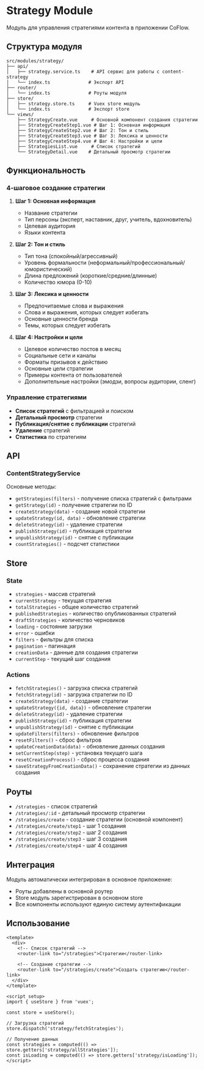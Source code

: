 # Strategy Module

Модуль для управления стратегиями контента в приложении CoFlow.

## Структура модуля

```
src/modules/strategy/
├── api/
│   ├── strategy.service.ts    # API сервис для работы с content-strategy
│   └── index.ts              # Экспорт API
├── router/
│   └── index.ts              # Роуты модуля
├── store/
│   ├── strategy.store.ts     # Vuex store модуль
│   └── index.ts              # Экспорт store
└── views/
    ├── StrategyCreate.vue     # Основной компонент создания стратегии
    ├── StrategyCreateStep1.vue # Шаг 1: Основная информация
    ├── StrategyCreateStep2.vue # Шаг 2: Тон и стиль
    ├── StrategyCreateStep3.vue # Шаг 3: Лексика и ценности
    ├── StrategyCreateStep4.vue # Шаг 4: Настройки и цели
    ├── StrategiesList.vue     # Список стратегий
    └── StrategyDetail.vue    # Детальный просмотр стратегии
```

## Функциональность

### 4-шаговое создание стратегии

1. **Шаг 1: Основная информация**
   - Название стратегии
   - Тип персоны (эксперт, наставник, друг, учитель, вдохновитель)
   - Целевая аудитория
   - Языки контента

2. **Шаг 2: Тон и стиль**
   - Тип тона (спокойный/агрессивный)
   - Уровень формальности (неформальный/профессиональный/юмористический)
   - Длина предложений (короткие/средние/длинные)
   - Количество юмора (0-10)

3. **Шаг 3: Лексика и ценности**
   - Предпочитаемые слова и выражения
   - Слова и выражения, которых следует избегать
   - Основные ценности бренда
   - Темы, которых следует избегать

4. **Шаг 4: Настройки и цели**
   - Целевое количество постов в месяц
   - Социальные сети и каналы
   - Форматы призывов к действию
   - Основные цели стратегии
   - Примеры контента от пользователей
   - Дополнительные настройки (эмодзи, вопросы аудитории, сленг)

### Управление стратегиями

- **Список стратегий** с фильтрацией и поиском
- **Детальный просмотр** стратегии
- **Публикация/снятие с публикации** стратегий
- **Удаление** стратегий
- **Статистика** по стратегиям

## API

### ContentStrategyService

Основные методы:
- `getStrategies(filters)` - получение списка стратегий с фильтрами
- `getStrategy(id)` - получение стратегии по ID
- `createStrategy(data)` - создание новой стратегии
- `updateStrategy(id, data)` - обновление стратегии
- `deleteStrategy(id)` - удаление стратегии
- `publishStrategy(id)` - публикация стратегии
- `unpublishStrategy(id)` - снятие с публикации
- `countStrategies()` - подсчет статистики

## Store

### State
- `strategies` - массив стратегий
- `currentStrategy` - текущая стратегия
- `totalStrategies` - общее количество стратегий
- `publishedStrategies` - количество опубликованных стратегий
- `draftStrategies` - количество черновиков
- `loading` - состояние загрузки
- `error` - ошибки
- `filters` - фильтры для списка
- `pagination` - пагинация
- `creationData` - данные для создания стратегии
- `currentStep` - текущий шаг создания

### Actions
- `fetchStrategies()` - загрузка списка стратегий
- `fetchStrategy(id)` - загрузка стратегии по ID
- `createStrategy(data)` - создание стратегии
- `updateStrategy({id, data})` - обновление стратегии
- `deleteStrategy(id)` - удаление стратегии
- `publishStrategy(id)` - публикация стратегии
- `unpublishStrategy(id)` - снятие с публикации
- `updateFilters(filters)` - обновление фильтров
- `resetFilters()` - сброс фильтров
- `updateCreationData(data)` - обновление данных создания
- `setCurrentStep(step)` - установка текущего шага
- `resetCreationProcess()` - сброс процесса создания
- `saveStrategyFromCreationData()` - сохранение стратегии из данных создания

## Роуты

- `/strategies` - список стратегий
- `/strategies/:id` - детальный просмотр стратегии
- `/strategies/create` - создание стратегии (основной компонент)
- `/strategies/create/step1` - шаг 1 создания
- `/strategies/create/step2` - шаг 2 создания
- `/strategies/create/step3` - шаг 3 создания
- `/strategies/create/step4` - шаг 4 создания

## Интеграция

Модуль автоматически интегрирован в основное приложение:
- Роуты добавлены в основной роутер
- Store модуль зарегистрирован в основном store
- Все компоненты используют единую систему аутентификации

## Использование

```vue
<template>
  <div>
    <!-- Список стратегий -->
    <router-link to="/strategies">Стратегии</router-link>
    
    <!-- Создание стратегии -->
    <router-link to="/strategies/create">Создать стратегию</router-link>
  </div>
</template>

<script setup>
import { useStore } from 'vuex';

const store = useStore();

// Загрузка стратегий
store.dispatch('strategy/fetchStrategies');

// Получение данных
const strategies = computed(() => store.getters['strategy/allStrategies']);
const isLoading = computed(() => store.getters['strategy/isLoading']);
</script>
```

